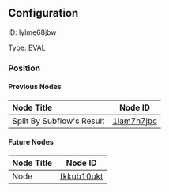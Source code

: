 # 
## Configuration
ID:  lylme68jbw

Type: EVAL 








### Position

#### Previous Nodes
| Node Title | Node ID |
| :------------- | ------------ |
| Split By Subflow&#39;s Result | [1lam7h7jbc](./1lam7h7jbc.md) | 
 
 #### Future Nodes
| Node Title | Node ID |
| :------------- | ------------ |
| Node |[fkkub10ukt](./fkkub10ukt.md) | 